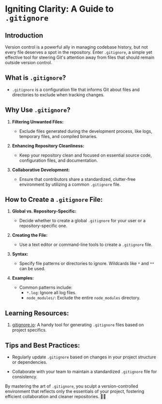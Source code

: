 # Igniting Clarity: A Guide to `.gitignore`

## Introduction

Version control is a powerful ally in managing codebase history, but not every file deserves a spot in the repository. Enter `.gitignore`, a simple yet effective tool for steering Git's attention away from files that should remain outside version control.

## What is `.gitignore`?

- `.gitignore` is a configuration file that informs Git about files and directories to exclude when tracking changes.
  
## Why Use `.gitignore`?

1. **Filtering Unwanted Files:**
   - Exclude files generated during the development process, like logs, temporary files, and compiled binaries.
  
2. **Enhancing Repository Cleanliness:**
   - Keep your repository clean and focused on essential source code, configuration files, and documentation.
  
3. **Collaborative Development:**
   - Ensure that contributors share a standardized, clutter-free environment by utilizing a common `.gitignore` file.

## How to Create a `.gitignore` File:

1. **Global vs. Repository-Specific:**
   - Decide whether to create a global `.gitignore` for your user or a repository-specific one.

2. **Creating the File:**
   - Use a text editor or command-line tools to create a `.gitignore` file.

3. **Syntax:**
   - Specify file patterns or directories to ignore. Wildcards like `*` and `**` can be used.

4. **Examples:**
   - Common patterns include:
     - `*.log`: Ignore all log files.
     - `node_modules/`: Exclude the entire `node_modules` directory.

## Learning Resources:

1. [gitignore.io](https://www.gitignore.io/): A handy tool for generating `.gitignore` files based on project specifics.

## Tips and Best Practices:

- Regularly update `.gitignore` based on changes in your project structure or dependencies.

- Collaborate with your team to maintain a standardized `.gitignore` file for consistency.

By mastering the art of `.gitignore`, you sculpt a version-controlled environment that reflects only the essentials of your project, fostering efficient collaboration and cleaner repositories. &#128640;&#10024;
